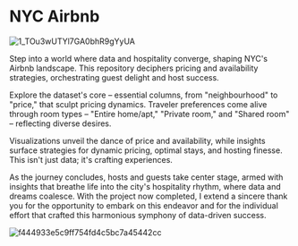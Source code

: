  # NYC Airbnb
![1_TOu3wUTYl7GA0bhR9gYyUA](https://github.com/ajays191/Airbnb-Data-Anaysis/assets/134697755/c3640195-378c-438d-acad-90a1e0d7a912)



Step into a world where data and hospitality converge, shaping NYC's Airbnb landscape. This repository deciphers pricing and availability strategies, orchestrating guest delight and host success.

Explore the dataset's core – essential columns, from "neighbourhood" to "price," that sculpt pricing dynamics. Traveler preferences come alive through room types – "Entire home/apt," "Private room," and "Shared room" – reflecting diverse desires.

Visualizations unveil the dance of price and availability, while insights surface strategies for dynamic pricing, optimal stays, and hosting finesse. This isn't just data; it's crafting experiences.

As the journey concludes, hosts and guests take center stage, armed with insights that breathe life into the city's hospitality rhythm, where data and dreams coalesce. With the project now completed, I extend a sincere thank you for the opportunity to embark on this endeavor and for the individual effort that crafted this harmonious symphony of data-driven success.

![f444933e5c9ff754fd4c5bc7a45442cc](https://github.com/ajays191/Airbnb-Data-Anaysis/assets/134697755/2d074eb9-19e7-4767-b637-1d9218cb562b)





